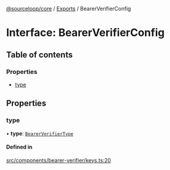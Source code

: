 [@sourceloop/core](../README.md) / [Exports](../modules.md) / BearerVerifierConfig

# Interface: BearerVerifierConfig

## Table of contents

### Properties

- [type](BearerVerifierConfig.md#type)

## Properties

### type

• **type**: [`BearerVerifierType`](../enums/BearerVerifierType.md)

#### Defined in

[src/components/bearer-verifier/keys.ts:20](https://github.com/sourcefuse/loopback4-microservice-catalog/blob/b93c60ac7/packages/core/src/components/bearer-verifier/keys.ts#L20)
